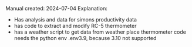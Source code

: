 Manual created: 2024-07-04
Explanation:
- Has analysis and data for simons productivity data
- has code to extract and modify RC-5 thermometer
- has a weather script to get data from weather place
thermometer code needs the python env .env3.9, because 3.10 not supported
